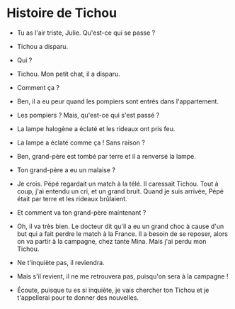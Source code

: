 # Histoire de Tichou

- Tu as l'air triste, Julie. Qu'est-ce qui se passe ?

- Tichou a disparu.

- Qui ?

- Tichou. Mon petit chat, il a disparu.

- Comment ça ?

- Ben, il a eu peur quand les pompiers sont entrés dans l'appartement.

- Les pompiers ? Mais, qu'est-ce qui s'est passé ?

- La lampe halogène a éclaté et les rideaux ont pris feu.

- La lampe a éclaté comme ça ! Sans raison ?

- Ben, grand-père est tombé par terre et il a renversé la lampe.

- Ton grand-père a eu un malaise ?

- Je crois. Pépé regardait un match à la télé. Il caressait Tichou. Tout à coup, j'ai entendu un cri, et un grand bruit. Quand je suis arrivée, Pépé était par terre et les rideaux brûlaient.

- Et comment va ton grand-père maintenant ?

- Oh, il va très bien. Le docteur dit qu'il a eu un grand choc à cause d'un but qui a fait perdre le match à la France. Il a besoin de se reposer, alors on va partir à la campagne, chez tante Mina. Mais j'ai perdu mon Tichou.

- Ne t'inquiète pas, il reviendra.

- Mais s'il revient, il ne me retrouvera pas, puisqu'on sera à la campagne !

- Écoute, puisque tu es si inquiète, je vais chercher ton Tichou et je t'appellerai pour te donner des nouvelles.
